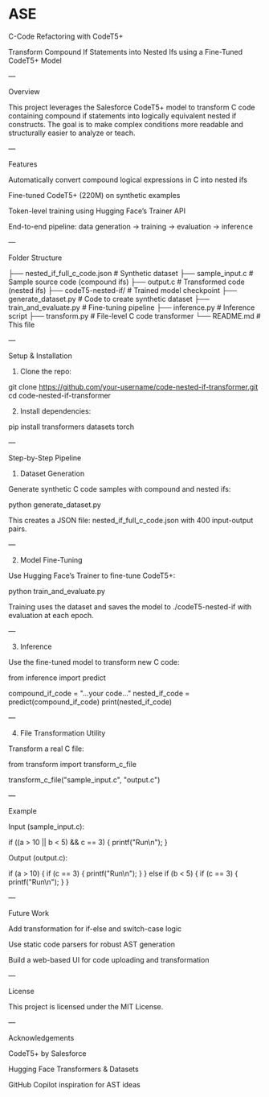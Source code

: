 # ASE
C-Code Refactoring with CodeT5+

Transform Compound If Statements into Nested Ifs using a Fine-Tuned CodeT5+ Model

  

—

Overview

This project leverages the Salesforce CodeT5+ model to transform C code containing compound if statements into logically equivalent nested if constructs. The goal is to make complex conditions more readable and structurally easier to analyze or teach.

—

Features

Automatically convert compound logical expressions in C into nested ifs

Fine-tuned CodeT5+ (220M) on synthetic examples

Token-level training using Hugging Face’s Trainer API

End-to-end pipeline: data generation → training → evaluation → inference


—

Folder Structure

├── nested_if_full_c_code.json     # Synthetic dataset
├── sample_input.c                 # Sample source code (compound ifs)
├── output.c                       # Transformed code (nested ifs)
├── codeT5-nested-if/              # Trained model checkpoint
├── generate_dataset.py            # Code to create synthetic dataset
├── train_and_evaluate.py          # Fine-tuning pipeline
├── inference.py                   # Inference script
├── transform.py                   # File-level C code transformer
└── README.md                      # This file

—

Setup & Installation

1. Clone the repo:



git clone https://github.com/your-username/code-nested-if-transformer.git
cd code-nested-if-transformer

2. Install dependencies:



pip install transformers datasets torch

—

Step-by-Step Pipeline

1. Dataset Generation

Generate synthetic C code samples with compound and nested ifs:

python generate_dataset.py

This creates a JSON file: nested_if_full_c_code.json with 400 input-output pairs.

—

2. Model Fine-Tuning

Use Hugging Face’s Trainer to fine-tune CodeT5+:

python train_and_evaluate.py

Training uses the dataset and saves the model to ./codeT5-nested-if with evaluation at each epoch.

—

3. Inference

Use the fine-tuned model to transform new C code:

from inference import predict

compound_if_code = "...your code..."
nested_if_code = predict(compound_if_code)
print(nested_if_code)

—

4. File Transformation Utility

Transform a real C file:

from transform import transform_c_file

transform_c_file("sample_input.c", "output.c")

—

Example

Input (sample_input.c):

if ((a > 10 || b < 5) && c == 3) {
    printf("Run\n");
}

Output (output.c):

if (a > 10) {
    if (c == 3) {
        printf("Run\n");
    }
} else if (b < 5) {
    if (c == 3) {
        printf("Run\n");
    }
}

—

Future Work

Add transformation for if-else and switch-case logic

Use static code parsers for robust AST generation

Build a web-based UI for code uploading and transformation


—

License

This project is licensed under the MIT License.

—

Acknowledgements

CodeT5+ by Salesforce

Hugging Face Transformers & Datasets

GitHub Copilot inspiration for AST ideas





